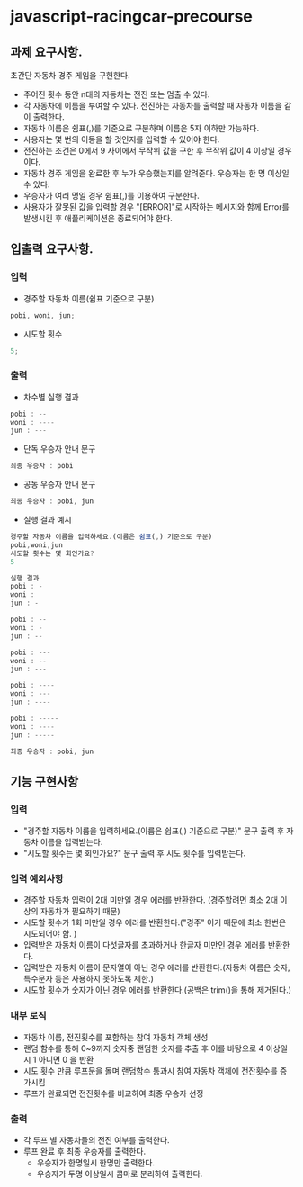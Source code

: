 # javascript-racingcar-precourse

## 과제 요구사항.

초간단 자동차 경주 게임을 구현한다.

- 주어진 횟수 동안 n대의 자동차는 전진 또는 멈출 수 있다.
- 각 자동차에 이름을 부여할 수 있다. 전진하는 자동차를 출력할 때 자동차 이름을 같이 출력한다.
- 자동차 이름은 쉼표(,)를 기준으로 구분하며 이름은 5자 이하만 가능하다.
- 사용자는 몇 번의 이동을 할 것인지를 입력할 수 있어야 한다.
- 전진하는 조건은 0에서 9 사이에서 무작위 값을 구한 후 무작위 값이 4 이상일 경우이다.
- 자동차 경주 게임을 완료한 후 누가 우승했는지를 알려준다. 우승자는 한 명 이상일 수 있다.
- 우승자가 여러 명일 경우 쉼표(,)를 이용하여 구분한다.
- 사용자가 잘못된 값을 입력할 경우 "[ERROR]"로 시작하는 메시지와 함께 Error를 발생시킨 후 애플리케이션은 종료되어야 한다.

## 입출력 요구사항.

### 입력

- 경주할 자동차 이름(쉼표 기준으로 구분)

```jsx
pobi, woni, jun;
```

- 시도할 횟수

```jsx
5;
```

### 출력

- 차수별 실행 결과

```jsx
pobi : --
woni : ----
jun : ---
```

- 단독 우승자 안내 문구

```jsx
최종 우승자 : pobi
```

- 공동 우승자 안내 문구

```jsx
최종 우승자 : pobi, jun
```

- 실행 결과 예시

```jsx
경주할 자동차 이름을 입력하세요.(이름은 쉼표(,) 기준으로 구분)
pobi,woni,jun
시도할 횟수는 몇 회인가요?
5

실행 결과
pobi : -
woni :
jun : -

pobi : --
woni : -
jun : --

pobi : ---
woni : --
jun : ---

pobi : ----
woni : ---
jun : ----

pobi : -----
woni : ----
jun : -----

최종 우승자 : pobi, jun
```

## 기능 구현사항

### 입력

- "경주할 자동차 이름을 입력하세요.(이름은 쉼표(,) 기준으로 구분)" 문구 출력 후 자동차 이름을 입력받는다.
- "시도할 횟수는 몇 회인가요?" 문구 출력 후 시도 횟수를 입력받는다.

### 입력 예외사항

- 경주할 자동차 입력이 2대 미만일 경우 에러를 반환한다. (경주할려면 최소 2대 이상의 자동차가 필요하기 때문)
- 시도할 횟수가 1회 미만일 경우 에러를 반환한다.("경주" 이기 때문에 최소 한번은 시도되어야 함. )
- 입력받은 자동차 이름이 다섯글자를 초과하거나 한글자 미만인 경우 에러를 반환한다.
- 입력받은 자동차 이름이 문자열이 아닌 경우 에러를 반환한다.(자동차 이름은 숫자, 특수문자 등은 사용하지 못하도록 제한.)
- 시도할 횟수가 숫자가 아닌 경우 에러를 반환한다.(공백은 trim()을 통해 제거된다.)

### 내부 로직

- 자동차 이름, 전진횟수를 포함하는 참여 자동차 객체 생성
- 랜덤 함수를 통해 0~9까지 숫자중 랜덤한 숫자를 추출 후 이를 바탕으로 4 이상일시 1 아니면 0 을 반환
- 시도 횟수 만큼 루프문을 돌며 랜덤함수 통과시 참여 자동차 객체에 전잔횟수를 증가시킴
- 루프가 완료되면 전진횟수를 비교하여 최종 우승자 선정

### 출력

- 각 루프 별 자동차들의 전진 여부를 출력한다.
- 루프 완료 후 최종 우승자를 출력한다.
  - 우승자가 한명일시 한명만 출력한다.
  - 우승자가 두명 이상일시 콤마로 분리하여 출력한다.
